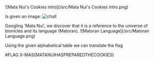 ![Mata Nui's Cookies intro](/src/Mata Nui's Cookies intro.png)

Is given an image:
![chall](/src/chall.png)

Googling 'Mata Nui', we discover that it is a reference to the universe of bionicles and its language (Matoran). 
![Matoran Language](/src/Matoran Language.png)

Using the given alphabetical table we can translate the flag

#FLAG
X-MAS{MATANUIHASPREPAREDTHECOOKIES}

